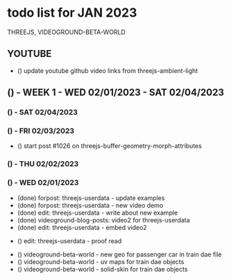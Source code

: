 # todo list for JAN 2023

THREEJS, VIDEOGROUND-BETA-WORLD

## YOUTUBE
* () update youtube github video links from threejs-ambient-light

<!-------- ----------
-- WEEK 1
---------- --------->
## () - WEEK 1 - WED 02/01/2023 - SAT 02/04/2023

### () - SAT 02/04/2023

### () - FRI 02/03/2023
* () start post #1026 on threejs-buffer-geometry-morph-attributes

### () - THU 02/02/2023

### () - WED 02/01/2023
* (done) forpost: threejs-userdata - update examples
* (done) forpost: threejs-userdata - new video demo
* (done) edit: threejs-userdata - write about new example
* (done) videoground-blog-posts: video2 for threejs-userdata
* (done) edit: threejs-userdata - embed video2
<!-- EDIT -->
* () edit: threejs-userdata - proof read
<!-- videoground-beta-world -->
* () videoground-beta-world - new geo for passenger car in train dae file
* () videoground-beta-world - uv maps for train dae objects
* () videoground-beta-world - solid-skin for train dae objects
